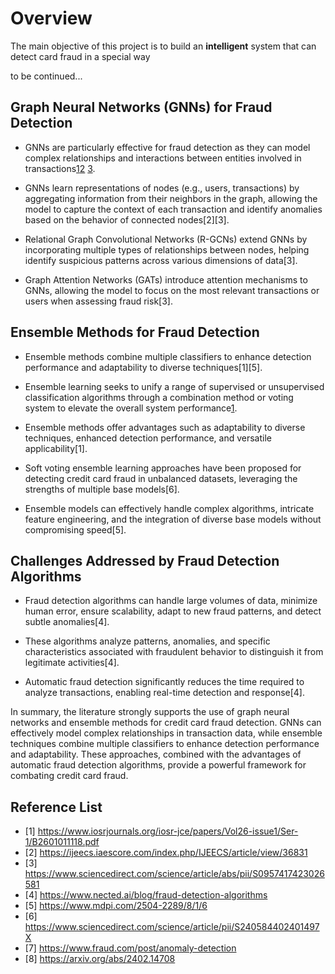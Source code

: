 # Overview

The main objective of this project is to build an **intelligent** system that can detect card fraud in a special way

to be continued...


## Graph Neural Networks (GNNs) for Fraud Detection

- GNNs are particularly effective for fraud detection as they can model complex relationships and interactions between entities involved in transactions[1](https://www.iosrjournals.org/iosr-jce/papers/Vol26-issue1/Ser-1/B2601011118.pdf)[2](https://ijeecs.iaescore.com/index.php/IJEECS/article/view/36831) [3](https://www.sciencedirect.com/science/article/abs/pii/S0957417423026581).

- GNNs learn representations of nodes (e.g., users, transactions) by aggregating information from their neighbors in the graph, allowing the model to capture the context of each transaction and identify anomalies based on the behavior of connected nodes[2][3].

- Relational Graph Convolutional Networks (R-GCNs) extend GNNs by incorporating multiple types of relationships between nodes, helping identify suspicious patterns across various dimensions of data[3].

- Graph Attention Networks (GATs) introduce attention mechanisms to GNNs, allowing the model to focus on the most relevant transactions or users when assessing fraud risk[3].

## Ensemble Methods for Fraud Detection

- Ensemble methods combine multiple classifiers to enhance detection performance and adaptability to diverse techniques[1][5].

- Ensemble learning seeks to unify a range of supervised or unsupervised classification algorithms through a combination method or voting system to elevate the overall system performance[1](https://www.iosrjournals.org/iosr-jce/papers/Vol26-issue1/Ser-1/B2601011118.pdf).

- Ensemble methods offer advantages such as adaptability to diverse techniques, enhanced detection performance, and versatile applicability[1].

- Soft voting ensemble learning approaches have been proposed for detecting credit card fraud in unbalanced datasets, leveraging the strengths of multiple base models[6].

- Ensemble models can effectively handle complex algorithms, intricate feature engineering, and the integration of diverse base models without compromising speed[5].

## Challenges Addressed by Fraud Detection Algorithms

- Fraud detection algorithms can handle large volumes of data, minimize human error, ensure scalability, adapt to new fraud patterns, and detect subtle anomalies[4].

- These algorithms analyze patterns, anomalies, and specific characteristics associated with fraudulent behavior to distinguish it from legitimate activities[4].

- Automatic fraud detection significantly reduces the time required to analyze transactions, enabling real-time detection and response[4].

In summary, the literature strongly supports the use of graph neural networks and ensemble methods for credit card fraud detection. GNNs can effectively model complex relationships in transaction data, while ensemble techniques combine multiple classifiers to enhance detection performance and adaptability. These approaches, combined with the advantages of automatic fraud detection algorithms, provide a powerful framework for combating credit card fraud.

## Reference List
- [1] https://www.iosrjournals.org/iosr-jce/papers/Vol26-issue1/Ser-1/B2601011118.pdf
- [2] https://ijeecs.iaescore.com/index.php/IJEECS/article/view/36831
- [3] https://www.sciencedirect.com/science/article/abs/pii/S0957417423026581
- [4] https://www.nected.ai/blog/fraud-detection-algorithms
- [5] https://www.mdpi.com/2504-2289/8/1/6
- [6] https://www.sciencedirect.com/science/article/pii/S240584402401497X
- [7] https://www.fraud.com/post/anomaly-detection
- [8] https://arxiv.org/abs/2402.14708
